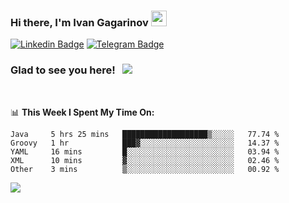 ### Hi there, I'm Ivan Gagarinov <img src="https://media.giphy.com/media/hvRJCLFzcasrR4ia7z/giphy.gif" width="25px">

[![Linkedin Badge](https://img.shields.io/badge/-LinkedIn-0e76a8?style=flat-square&logo=Linkedin&logoColor=white)](https://linkedin.com/in/ivan-gagarinov-142ba3141/)
[![Telegram Badge](https://img.shields.io/badge/-Telegram-0088cc?style=flat-square&logo=Telegram&logoColor=white)](https://t.me/igagarinov)

### Glad to see you here! &nbsp; ![](https://visitor-badge.glitch.me/badge?page_id=dzencot.dzencot)

</br>

📊 **This Week I Spent My Time On:**
<!--START_SECTION:waka-->
```text
Java     5 hrs 25 mins   ███████████████████▒░░░░░   77.74 % 
Groovy   1 hr            ███▓░░░░░░░░░░░░░░░░░░░░░   14.37 % 
YAML     16 mins         █░░░░░░░░░░░░░░░░░░░░░░░░   03.94 % 
XML      10 mins         ▓░░░░░░░░░░░░░░░░░░░░░░░░   02.46 % 
Other    3 mins          ▒░░░░░░░░░░░░░░░░░░░░░░░░   00.92 % 
```
<!--END_SECTION:waka-->

[![](https://github-readme-stats.vercel.app/api?username=dzencot&theme=gruvbox)](https://github.com/dzencot)
